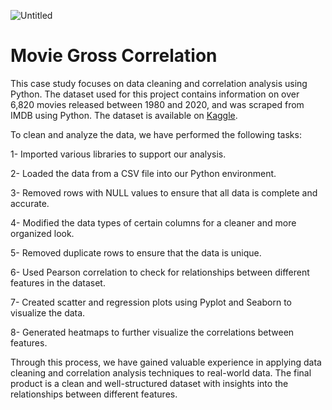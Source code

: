 ![Untitled](https://user-images.githubusercontent.com/115690921/210439468-214aa9f4-6524-4c56-a7c7-8ed33b9c5a60.png)

# Movie Gross Correlation
This case study focuses on data cleaning and correlation analysis using Python. The dataset used for this project contains information on over 6,820 movies released between 1980 and 2020, and was scraped from IMDB using Python. The dataset is available on [Kaggle](https://www.kaggle.com/datasets/danielgrijalvas/movies?resource=download).

To clean and analyze the data, we have performed the following tasks:

1- Imported various libraries to support our analysis.

2- Loaded the data from a CSV file into our Python environment.

3- Removed rows with NULL values to ensure that all data is complete and accurate.

4- Modified the data types of certain columns for a cleaner and more organized look.

5- Removed duplicate rows to ensure that the data is unique.

6- Used Pearson correlation to check for relationships between different features in the dataset.

7- Created scatter and regression plots using Pyplot and Seaborn to visualize the data.

8- Generated heatmaps to further visualize the correlations between features.

Through this process, we have gained valuable experience in applying data cleaning and correlation analysis techniques to real-world data. The final product is a clean and well-structured dataset with insights into the relationships between different features.
